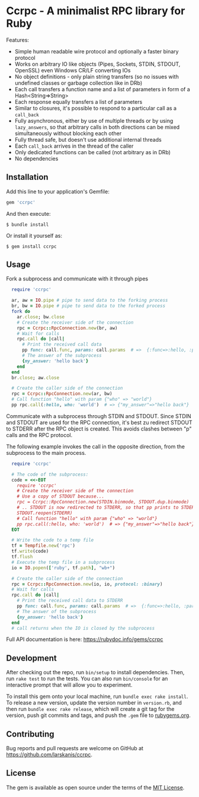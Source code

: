 # Ccrpc - A minimalist RPC library for Ruby

Features:

* Simple human readable wire protocol and optionally a faster binary protocol
* Works on arbitrary IO like objects (Pipes, Sockets, STDIN, STDOUT, OpenSSL) even Windows CR/LF converting IOs
* No object definitions - only plain string transfers (so no issues with undefined classes or garbage collection like in DRb)
* Each call transfers a function name and a list of parameters in form of a Hash<String=>String>
* Each response equally transfers a list of parameters
* Similar to closures, it's possible to respond to a particular call as a `call_back`
* Fully asynchronous, either by use of multiple threads or by using `lazy_answers`, so that arbitrary calls in both directions can be mixed simultaneously without blocking each other
* Fully thread safe, but doesn't use additional internal threads
* Each `call_back` arrives in the thread of the caller
* Only dedicated functions can be called (not arbitrary as in DRb)
* No dependencies


## Installation

Add this line to your application's Gemfile:

```ruby
gem 'ccrpc'
```

And then execute:

    $ bundle install

Or install it yourself as:

    $ gem install ccrpc

## Usage

Fork a subprocess and communicate with it through pipes
```ruby
  require 'ccrpc'

  ar, aw = IO.pipe # pipe to send data to the forking process
  br, bw = IO.pipe # pipe to send data to the forked process
  fork do
    ar.close; bw.close
    # Create the receiver side of the connection
    rpc = Ccrpc::RpcConnection.new(br, aw)
    # Wait for calls
    rpc.call do |call|
      # Print the received call data
      pp func: call.func, params: call.params  # =>  {:func=>:hello, :params=>{"who"=>"world"}}
      # The answer of the subprocess
      {my_answer: 'hello back'}
    end
  end
  br.close; aw.close

  # Create the caller side of the connection
  rpc = Ccrpc::RpcConnection.new(ar, bw)
  # Call function "hello" with param {"who" => "world"}
  pp rpc.call(:hello, who: 'world')  # => {"my_answer"=>"hello back"}
```

Communicate with a subprocess through STDIN and STDOUT.
Since STDIN and STDOUT are used for the RPC connection, it's best zu redirect STDOUT to STDERR after the RPC object is created.
This avoids clashes between "p" calls and the RPC protocol.

The following example invokes the call in the opposite direction, from the subprocess to the main process.

```ruby
  require 'ccrpc'

  # The code of the subprocess:
  code = <<-EOT
    require 'ccrpc'
    # Create the receiver side of the connection
    # Use a copy of STDOUT because...
    rpc = Ccrpc::RpcConnection.new(STDIN.binmode, STDOUT.dup.binmode)
    # .. STDOUT is now redirected to STDERR, so that pp prints to STDERR
    STDOUT.reopen(STDERR)
    # Call function "hello" with param {"who" => "world"}
    pp rpc.call(:hello, who: 'world')  # => {"my_answer"=>"hello back"}
  EOT

  # Write the code to a temp file
  tf = Tempfile.new('rpc')
  tf.write(code)
  tf.flush
  # Execute the temp file in a subprocess
  io = IO.popen(['ruby', tf.path], "wb+")

  # Create the caller side of the connection
  rpc = Ccrpc::RpcConnection.new(io, io, protocol: :binary)
  # Wait for calls
  rpc.call do |call|
    # Print the received call data to STDERR
    pp func: call.func, params: call.params  # =>  {:func=>:hello, :params=>{"who"=>"world"}}
    # The answer of the subprocess
    {my_answer: 'hello back'}
  end
  # call returns when the IO is closed by the subprocess
```

Full API documentation is here: https://rubydoc.info/gems/ccrpc


## Development

After checking out the repo, run `bin/setup` to install dependencies. Then, run `rake test` to run the tests. You can also run `bin/console` for an interactive prompt that will allow you to experiment.

To install this gem onto your local machine, run `bundle exec rake install`. To release a new version, update the version number in `version.rb`, and then run `bundle exec rake release`, which will create a git tag for the version, push git commits and tags, and push the `.gem` file to [rubygems.org](https://rubygems.org).

## Contributing

Bug reports and pull requests are welcome on GitHub at https://github.com/larskanis/ccrpc.


## License

The gem is available as open source under the terms of the [MIT License](https://opensource.org/licenses/MIT).
